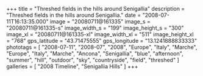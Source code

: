 +++
title = "Threshed fields in the hills around Senigallia"
description = "Threshed fields in the hills around Senigallia."
date = "2008-07-11T16:13:35.000"
image = "20080711@161335"
image_s = "20080711@161335-s"
image_width_s = "199"
image_height_s = "300"
image_xl = "20080711@161335-xl"
image_width_xl = "511"
image_height_xl = "768"
gps_latitude = "43.71475555"
gps_longitude = "13.1241888833333"
phototags = [ "2008-07-11", "2008-07", "2008", "Europe", "Italy", "Marche", "Europe", "Italy", "Marche", "Ancona", "Senigallia", "blue", "afternoon", "summer", "hill", "outdoor", "sky", "countryside", "field", "threshed" ]
galleries = [ "2008 Timeline", "Senigallia Hills" ]
+++

